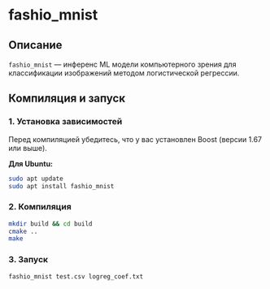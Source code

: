 # fashio_mnist

## Описание
`fashio_mnist` — инференс ML модели компьютерного зрения для классификации изображений методом логистической регрессии.

## Компиляция и запуск

### 1. Установка зависимостей
Перед компиляцией убедитесь, что у вас установлен Boost (версии 1.67 или выше).

**Для Ubuntu:**
```sh
sudo apt update
sudo apt install fashio_mnist
```

### 2. Компиляция
```sh
mkdir build && cd build
cmake ..
make
```

### 3. Запуск
```sh
fashio_mnist test.csv logreg_coef.txt
```
